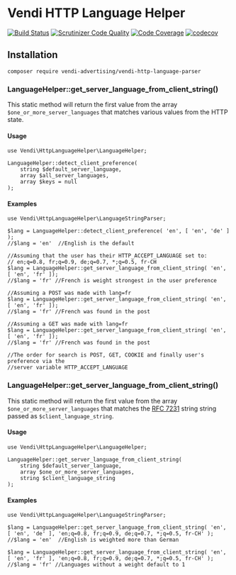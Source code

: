 # Vendi HTTP Language Helper

[![Build Status](https://travis-ci.org/vendi-advertising/vendi-http-language-parser.svg?branch=master)](https://travis-ci.org/vendi-advertising/vendi-http-language-parser)
[![Scrutinizer Code Quality](https://scrutinizer-ci.com/g/vendi-advertising/vendi-http-language-parser/badges/quality-score.png?b=master)](https://scrutinizer-ci.com/g/vendi-advertising/vendi-http-language-parser/?branch=master)
[![Code Coverage](https://scrutinizer-ci.com/g/vendi-advertising/vendi-http-language-parser/badges/coverage.png?b=master)](https://scrutinizer-ci.com/g/vendi-advertising/vendi-http-language-parser/?branch=master)
[![codecov](https://codecov.io/gh/vendi-advertising/vendi-http-language-parser/branch/master/graph/badge.svg)](https://codecov.io/gh/vendi-advertising/vendi-http-language-parser)


## Installation

    composer require vendi-advertising/vendi-http-language-parser

### LanguageHelper::get_server_language_from_client_string()
This static method will return the first value from the array `$one_or_more_server_languages` that matches various values from the HTTP state.

#### Usage

    use Vendi\HttpLanguageHelper\LanguageHelper;

    LanguageHelper::detect_client_preference(
        string $default_server_language,
        array $all_server_languages,
        array $keys = null
    );

#### Examples
    use Vendi\HttpLanguageHelper\LanguageStringParser;

    $lang = LanguageHelper::detect_client_preference( 'en', [ 'en', 'de' ] );
    //$lang = 'en'  //English is the default

    //Assuming that the user has their HTTP_ACCEPT_LANGUAGE set to:
    // en;q=0.8, fr;q=0.9, de;q=0.7, *;q=0.5, fr-CH
    $lang = LanguageHelper::get_server_language_from_client_string( 'en', [ 'en', 'fr' ]);
    //$lang = 'fr' //French is weight strongest in the user preference

    //Assuming a POST was made with lang=fr
    $lang = LanguageHelper::get_server_language_from_client_string( 'en', [ 'en', 'fr' ]);
    //$lang = 'fr' //French was found in the post

    //Assuming a GET was made with lang=fr
    $lang = LanguageHelper::get_server_language_from_client_string( 'en', [ 'en', 'fr' ]);
    //$lang = 'fr' //French was found in the post

    //The order for search is POST, GET, COOKIE and finally user's preference via the
    //server variable HTTP_ACCEPT_LANGUAGE

### LanguageHelper::get_server_language_from_client_string()
This static method will return the first value from the array `$one_or_more_server_languages` that matches the [RFC 7231](https://tools.ietf.org/html/rfc7231#section-5.3.5) string string passed as `$client_language_string`.

#### Usage

    use Vendi\HttpLanguageHelper\LanguageHelper;

    LanguageHelper::get_server_language_from_client_string(
        string $default_server_language,
        array $one_or_more_server_languages,
        string $client_language_string
    );

#### Examples
    use Vendi\HttpLanguageHelper\LanguageStringParser;

    $lang = LanguageHelper::get_server_language_from_client_string( 'en', [ 'en', 'de' ], 'en;q=0.8, fr;q=0.9, de;q=0.7, *;q=0.5, fr-CH' );
    //$lang = 'en'  //English is weighted more than German

    $lang = LanguageHelper::get_server_language_from_client_string( 'en', [ 'en', 'fr' ], 'en;q=0.8, fr;q=0.9, de;q=0.7, *;q=0.5, fr-CH' );
    //$lang = 'fr' //Languages without a weight default to 1
